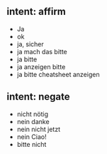 ## intent: affirm
- Ja
- ok
- ja, sicher
- ja mach das bitte
- ja bitte
- ja anzeigen bitte
- ja bitte cheatsheet anzeigen

## intent: negate
- nicht nötig
- nein danke
- nein nicht jetzt
- nein Ciao!
- bitte nicht